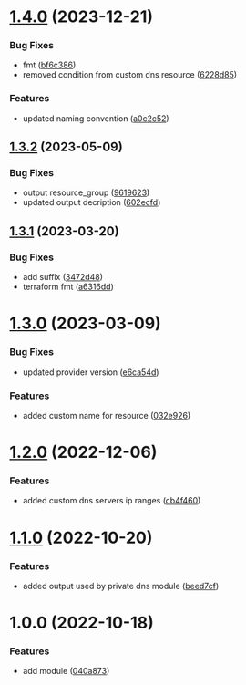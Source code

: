 # [1.4.0](https://github.com/data-platform-hq/terraform-azurerm-network/compare/v1.3.2...v1.4.0) (2023-12-21)


### Bug Fixes

* fmt ([bf6c386](https://github.com/data-platform-hq/terraform-azurerm-network/commit/bf6c386302dd4e13dba64c2d3e442778ba03f6c4))
* removed condition from custom dns resource ([6228d85](https://github.com/data-platform-hq/terraform-azurerm-network/commit/6228d85fc4274cd0b2368c2ed3a7b48bb1971d43))


### Features

* updated naming convention ([a0c2c52](https://github.com/data-platform-hq/terraform-azurerm-network/commit/a0c2c528faf67c96dcefdb85c029b7fb0c54debd))

## [1.3.2](https://github.com/data-platform-hq/terraform-azurerm-network/compare/v1.3.1...v1.3.2) (2023-05-09)


### Bug Fixes

* output resource_group ([9619623](https://github.com/data-platform-hq/terraform-azurerm-network/commit/9619623cffd6b65af70b5024d6f96c532bc9ed33))
* updated output decription ([602ecfd](https://github.com/data-platform-hq/terraform-azurerm-network/commit/602ecfdcc305b49775f1547a470f0f75dada2ae0))

## [1.3.1](https://github.com/data-platform-hq/terraform-azurerm-network/compare/v1.3.0...v1.3.1) (2023-03-20)


### Bug Fixes

* add suffix ([3472d48](https://github.com/data-platform-hq/terraform-azurerm-network/commit/3472d480fc937e5cd24be1002af3b7a0d62f6cd7))
* terraform fmt ([a6316dd](https://github.com/data-platform-hq/terraform-azurerm-network/commit/a6316dda759b9f8440e3d14911d5a8b99bb4192b))

# [1.3.0](https://github.com/data-platform-hq/terraform-azurerm-network/compare/v1.2.0...v1.3.0) (2023-03-09)


### Bug Fixes

* updated provider version ([e6ca54d](https://github.com/data-platform-hq/terraform-azurerm-network/commit/e6ca54df54f4dda90fb604d6a93d3f344739d541))


### Features

* added custom name for resource ([032e926](https://github.com/data-platform-hq/terraform-azurerm-network/commit/032e9261a3a6927b4a0608bd2f0f559d94721ea8))

# [1.2.0](https://github.com/data-platform-hq/terraform-azurerm-network/compare/v1.1.0...v1.2.0) (2022-12-06)


### Features

* added custom dns servers ip ranges ([cb4f460](https://github.com/data-platform-hq/terraform-azurerm-network/commit/cb4f460c76e0d06500f617369fc8ef846cbc2fc1))

# [1.1.0](https://github.com/data-platform-hq/terraform-azurerm-network/compare/v1.0.0...v1.1.0) (2022-10-20)


### Features

* added output used by private dns module ([beed7cf](https://github.com/data-platform-hq/terraform-azurerm-network/commit/beed7cf36cbb2749fbafbb6b1801fe488a2395eb))

# 1.0.0 (2022-10-18)


### Features

* add module ([040a873](https://github.com/data-platform-hq/terraform-azurerm-network/commit/040a8732055d731b7a314a0fa2ae1add0c98732f))
